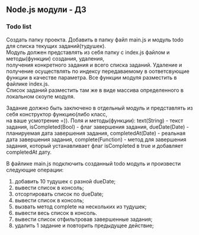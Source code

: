 ## Node.js модули - ДЗ

### Todo list
Cоздать папку проекта. Добавить в папку файл main.js и модуль todo для списка текущих заданий(тудушек).  
Модуль должен представлять из себя папку с index.js файлом и методы(функции) создания, удаления,  
получения конкретного задания и всего списка заданий. Удаление и получение осуществлять по индексу передаваемому в оответсвующие функции в качестве параметра. Все функции модуля разместить в файлике index.js.  
Список заданий разместить там же в виде массива определенного в локальном скоупе модуля.  

Задание должно быть заключено в отдельный модуль и представлять из себя конструктор функцию(либо класс,  
на ваше усмотрение =)). Поля и методы(функции): text(String) - текст задания, isCompleted(Bool) - флаг завершения задания,
dueDate(Date) - планируемая дата завершения задания, completedAt(Date) - реальная дата завершения задания,
complete(Function) - метод для завершения задания, который устанавливает флаг isCompleted в true и добавляет  
completedAt дату.  

В файлике main.js подключить созданный todo модуль и произвести следующие операции:
 1. добавить 10 тудушек с разной dueDate;
 3. вывести список в консоль;
 3. отсортировать список по dueDate;
 3. вывести список в консоль;
 4. вызвать метод complete на нескольких из тудушек;
 5. вывести весь список в консоль.
 6. вывести список отфильтровав завершенные задания;
 7. удалить 1 задание и повторить предыдущее действие;
 
 
 
  
